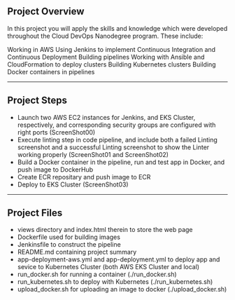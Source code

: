 ## Project Overview

In this project you will apply the skills and knowledge which were developed throughout the Cloud DevOps Nanodegree program. These include:

Working in AWS
Using Jenkins to implement Continuous Integration and Continuous Deployment
Building pipelines
Working with Ansible and CloudFormation to deploy clusters
Building Kubernetes clusters
Building Docker containers in pipelines

---

## Project Steps

* Launch two AWS EC2 instances for Jenkins, and EKS Cluster, respectively, and corresponding security groups are configured with right ports (ScreenShot00)
* Execute linting step in code pipeline, and include both a failed Linting screenshot and a successful Linting screenshot to show the Linter working properly
 (ScreenShot01 and ScreenShot02)
* Build a Docker container in the pipeline, run and test app in Docker, and push image to DockerHub
* Create ECR repositary and push image to ECR
* Deploy to EKS Cluster (ScreenShot03)

---

## Project Files

* views directory and index.html therein to store the web page
* Dockerfile used for building images
* Jenkinsfile to construct the pipeline
* README.md containing project summary
* app-deployment-aws.yml and app-deployment.yml to deploy app and sevice to Kubernetes Cluster (both AWS EKS Cluster and local)
* run_docker.sh for running a container (./run_docker.sh)
* run_kubernetes.sh to deploy with Kubernetes (./run_kubernetes.sh)
* upload_docker.sh for uploading an image to docker (./upload_docker.sh)

